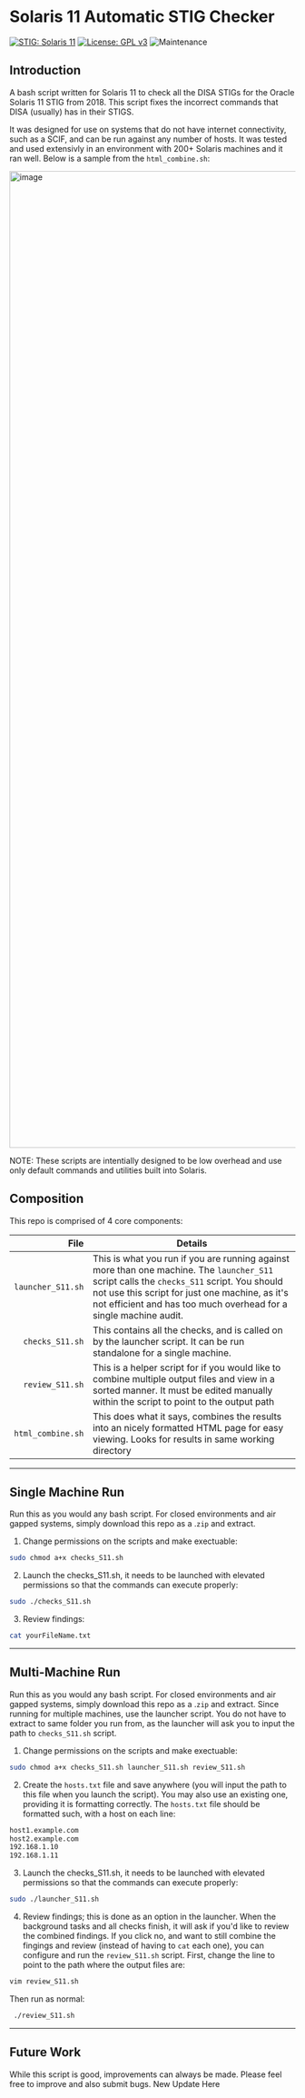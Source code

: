 Solaris 11 Automatic STIG Checker
=========
[![STIG: Solaris 11](https://img.shields.io/badge/STIG-Solaris%2011-informational)](https://ncp.nist.gov/checklist/668/download/10006)
[![License: GPL v3](https://img.shields.io/badge/License-GPLv3-blue.svg)]([https://www.gnu.org/licenses/gpl-3.0](https://github.com/dimaswell/Solaris-11-STIG/blob/main/LICENSE))
![Maintenance](https://img.shields.io/maintenance/yes/2023)

## Introduction

A bash script written for Solaris 11 to check all the DISA STIGs for the Oracle Solaris 11 STIG from 2018. This script fixes the incorrect commands that DISA (usually) has in their STIGS. 

It was designed for use on systems that do not have internet connectivity, such as a SCIF, and can be run against any number of hosts. It was tested and used extensivly in an environment with 200+ Solaris machines and it ran well. Below is a sample from the `html_combine.sh`:

<img width="1720" alt="image" src="https://user-images.githubusercontent.com/41294610/231830166-822e8673-45c6-4c7f-84a6-9500f1f8cae2.png">

NOTE: These scripts are intentially designed to be low overhead and use only default commands and utilities built into Solaris.

## Composition

This repo is comprised of 4 core components: 

| File | Details   |
|-----:|-----------|
| `launcher_S11.sh` | This is what you run if you are running against more than one machine. The `launcher_S11` script calls the `checks_S11` script. You should not use this script for just one machine, as it's not efficient and has too much overhead for a single machine audit. |
| `checks_S11.sh`   | This contains all the checks, and is called on by the launcher script. It can be run standalone for a single machine.    |
| `review_S11.sh`   | This is a helper script for if you would like to combine multiple output files and view in a sorted manner. It must be edited manually within the script to point to the output path       |
| `html_combine.sh` | This does what it says, combines the results into an nicely formatted HTML page for easy viewing. Looks for results in same working directory |

---
## Single Machine Run

Run this as you would any bash script. For closed environments and air gapped systems, simply download this repo as a .`zip` and extract. 

1. Change permissions on the scripts and make exectuable:

```bash
sudo chmod a+x checks_S11.sh
```

2. Launch the checks_S11.sh, it needs to be launched with elevated permissions so that the commands can execute properly:

```bash
sudo ./checks_S11.sh
```

3. Review findings:

```bash
cat yourFileName.txt
```

---

## Multi-Machine Run
Run this as you would any bash script. For closed environments and air gapped systems, simply download this repo as a .`zip` and extract. Since running for multiple machines, use the launcher script. You do not have to extract to same folder you run from, as the launcher will ask you to input the path to `checks_S11.sh` script. 

1. Change permissions on the scripts and make exectuable:

```bash
sudo chmod a+x checks_S11.sh launcher_S11.sh review_S11.sh
```

2. Create the `hosts.txt` file and save anywhere (you will input the path to this file when you launch the script). You may also use an existing one, providing it is formatting correctly. The `hosts.txt` file should be formatted such, with a host on each line:

```bash
host1.example.com
host2.example.com
192.168.1.10
192.168.1.11
```

3. Launch the checks_S11.sh, it needs to be launched with elevated permissions so that the commands can execute properly:

```bash
sudo ./launcher_S11.sh
```

4. Review findings; this is done as an option in the launcher. When the background tasks and all checks finish, it will ask if you'd like to review the combined findings. If you click no, and want to still combine the fingings and review (instead of having to `cat` each one), you can configure and run the `review_S11.sh` script. First, change the line to point to the path where the output files are:

```bash
vim review_S11.sh
```
Then run as normal:

```bash
 ./review_S11.sh
```


---

## Future Work
While this script is good, improvements can always be made. Please feel free to improve and also submit bugs. 
New Update Here
